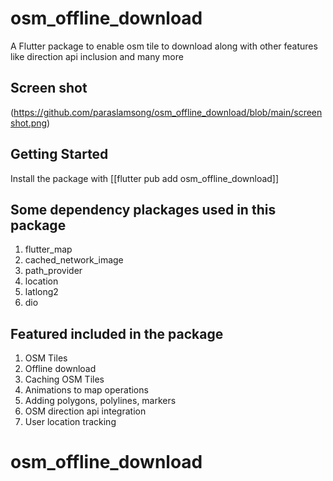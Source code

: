 # osm_offline_download

A Flutter package to enable osm tile to download along with other features like direction api inclusion and many more

## Screen shot
(https://github.com/paraslamsong/osm_offline_download/blob/main/screenshot.png)


## Getting Started

Install the package with [[flutter pub add osm_offline_download]]

## Some dependency plackages used in this package
1. flutter_map
2. cached_network_image
3. path_provider
4. location
5. latlong2
6. dio


## Featured included in the package
1. OSM Tiles
2. Offline download
3. Caching OSM Tiles
4. Animations to map operations
5. Adding polygons, polylines, markers
6. OSM direction api integration
7. User location tracking



# osm_offline_download
